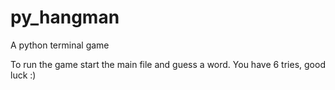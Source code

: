 # py_hangman
A python terminal game

To run the game start the main file and guess a word. You have 6 tries, good luck :)
